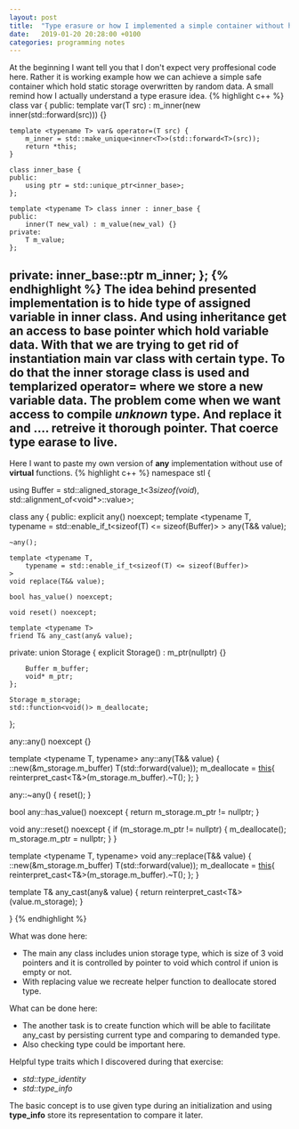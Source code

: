 ```yaml
---
layout: post
title:  "Type erasure or how I implemented a simple container without having an idea what's type erasure"
date:   2019-01-20 20:28:00 +0100
categories: programming notes
---
```

At the beginning I want tell you that I don't expect very proffesional code here. Rather it is working example
how we can achieve a simple safe container which hold static storage overwritten by random data.
A small remind how I actually understand a type erasure idea.
{% highlight c++ %}
class var {
public:
    template <typename T> var(T src) : m_inner(new inner<T>(std::forward<T>(src)))
    {}

    template <typename T> var& operator=(T src) {
        m_inner = std::make_unique<inner<T>>(std::forward<T>(src));
        return *this;
    }

    class inner_base {
    public:
        using ptr = std::unique_ptr<inner_base>;
    };

    template <typename T> class inner : inner_base {
    public:
        inner(T new_val) : m_value(new_val) {}
    private:
        T m_value;
    };
private:
    inner_base::ptr m_inner;
};
{% endhighlight %}
The idea behind presented implementation is to hide type of assigned variable in inner class. And using inheritance
get an access to base pointer which hold variable data. With that we are trying to get rid of instantiation main var class
with certain type. To do that the inner storage class is used and templarized **operator=** where we store a new variable data.
The problem come when we want access to compile *unknown* type. And replace it and .... retreive it thorough pointer.
That coerce type earase to live.
---
Here I want to paste my own version of **any** implementation without use of **virtual** functions.
{% highlight c++ %}
namespace stl {

using Buffer = std::aligned_storage_t<3*sizeof(void*), std::alignment_of<void*>::value>;

class any {
public:
    explicit any() noexcept;
    template <typename T,
        typename = std::enable_if_t<sizeof(T) <= sizeof(Buffer)>
    >
    any(T&& value);

    ~any();

    template <typename T,
        typename = std::enable_if_t<sizeof(T) <= sizeof(Buffer)>
    >
    void replace(T&& value);

    bool has_value() noexcept;

    void reset() noexcept;

    template <typename T>
    friend T& any_cast(any& value);

private:
    union Storage {
        explicit Storage() : m_ptr(nullptr)
        {}

        Buffer m_buffer;
        void* m_ptr;
    };

    Storage m_storage;
    std::function<void()> m_deallocate;
};

any::any() noexcept
{}

template <typename T, typename>
any::any(T&& value)
{
    ::new(&m_storage.m_buffer) T(std::forward<T>(value));
    m_deallocate = [this](){
        reinterpret_cast<T&>(m_storage.m_buffer).~T();
    };
}

any::~any()
{
    reset();
}

bool any::has_value() noexcept
{
    return m_storage.m_ptr != nullptr;
}

void any::reset() noexcept
{
    if (m_storage.m_ptr != nullptr)
    {
        m_deallocate();
        m_storage.m_ptr = nullptr;
    }
}

template <typename T, typename>
void any::replace(T&& value)
{
    ::new(&m_storage.m_buffer) T(std::forward<T>(value));
    m_deallocate = [this](){
        reinterpret_cast<T&>(m_storage.m_buffer).~T();
    };
}

template <typename T>
T& any_cast(any& value)
{
    return reinterpret_cast<T&>(value.m_storage);
}

}
{% endhighlight %}

What was done here:
- The main any class includes union storage type, which is size of 3 void pointers and it is controlled by pointer to void
which control if union is empty or not.
- With replacing value we recreate helper function to deallocate stored type.

What can be done here:
- The another task is to create function which will be able to facilitate any_cast by persisting current type and comparing
to demanded type.
- Also checking type could be important here.

Helpful type traits which I discovered during that exercise:
- *std::type_identity*
- *std::type_info*

The basic concept is to use given type during an initialization and using **type_info** store its representation to compare it later.